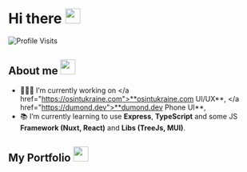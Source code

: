 # Hi there <img src="https://user-images.githubusercontent.com/42378118/110234147-e3259600-7f4e-11eb-95be-0c4047144dea.gif" width="30">

 ![Profile Visits](https://komarev.com/ghpvc/?username=Excalibur888&style=for-the-badge&label=visits&color=blueviolet)

## About me <img src="https://cdn3.emoji.gg/emojis/1261-hackerbongocat.gif" width="30">

- 🧑🏻‍💻 I’m currently working on </a href="https://osintukraine.com">**osintukraine.com UI/UX**</a>, </a href="https://dumond.dev">**dumond.dev Phone UI**</a>, 
- 📚 I’m currently learning to use **Express**, **TypeScript** and some JS **Framework (Nuxt, React)** and **Libs (TreeJs, MUI)**.

## My Portfolio <img src="https://cdn3.emoji.gg/emojis/1261-hackerbongocat.gif" width="30">
